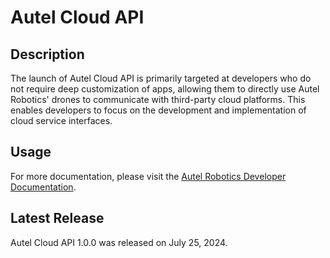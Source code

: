 # Autel Cloud API
## Description
The launch of Autel Cloud API is primarily targeted at developers who do not require deep customization of apps,
allowing them to directly use Autel Robotics' drones to communicate with third-party cloud platforms. This enables
developers to focus on the development and implementation of cloud service interfaces.
## Usage
For more documentation, please visit the [Autel Robotics Developer Documentation](https://doc.autelrobotics.cn/cloud_api/cn).
## Latest Release
Autel Cloud API 1.0.0 was released on July 25, 2024.